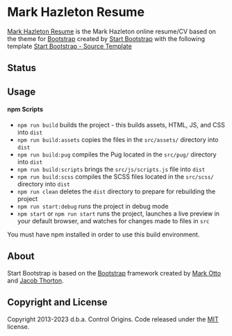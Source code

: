 # Mark Hazleton Resume

[Mark Hazleton Resume](https://markhazleton.controlorigins.com/) is the Mark Hazleton online resume/CV based on the theme for [Bootstrap](https://getbootstrap.com/) created by [Start Bootstrap](https://startbootstrap.com/) with the following template [Start Bootstrap - Source Template](https://startbootstrap.com/theme/resume/)

## Status

## Usage

#### npm Scripts

-   `npm run build` builds the project - this builds assets, HTML, JS, and CSS into `dist`
-   `npm run build:assets` copies the files in the `src/assets/` directory into `dist`
-   `npm run build:pug` compiles the Pug located in the `src/pug/` directory into `dist`
-   `npm run build:scripts` brings the `src/js/scripts.js` file into `dist`
-   `npm run build:scss` compiles the SCSS files located in the `src/scss/` directory into `dist`
-   `npm run clean` deletes the `dist` directory to prepare for rebuilding the project
-   `npm run start:debug` runs the project in debug mode
-   `npm start` or `npm run start` runs the project, launches a live preview in your default browser, and watches for changes made to files in `src`

You must have npm installed in order to use this build environment.


## About

Start Bootstrap is based on the [Bootstrap](https://getbootstrap.com/) framework created by [Mark Otto](https://twitter.com/mdo) and [Jacob Thorton](https://twitter.com/fat).

## Copyright and License

Copyright 2013-2023 d.b.a. Control Origins. Code released under the [MIT](https://github.com/controlorigins/markhazleton-blog/blob/main/LICENSE) license.

